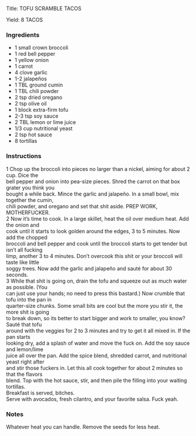 <!DOCTYPE HTML PUBLIC "-//W3C//DTD HTML 4.0 Transitional//EN">
<html>
  <head>
  <title>TOFU SCRAMBLE TACOS</title><link rel='stylesheet' href='style.css' type='text/css'><meta http-equiv="Content-Style-Stype" content="text/css">
     <meta http-equiv="Content-Type" content="text/html;charset=utf-8">
     </head><body><div class="recipe" itemscope itemtype="http://schema.org/Recipe"><div class='header'><p class="title"><span class="label">Title:</span> <span itemprop="name">TOFU SCRAMBLE TACOS</span></p>
<p class="yields"><span class="label">Yield:</span> <span itemprop="recipeYield">8 TACOS</span></p>
</div><div class="ing"><h3>Ingredients</h3><ul class="ing"><li class="ing" itemprop="ingredients">1 small crown broccoli </li>
<li class="ing" itemprop="ingredients">1 red bell pepper </li>
<li class="ing" itemprop="ingredients">1 yellow onion </li>
<li class="ing" itemprop="ingredients">1 carrot </li>
<li class="ing" itemprop="ingredients">4 clove garlic </li>
<li class="ing" itemprop="ingredients">1-2 jalapeños </li>
<li class="ing" itemprop="ingredients">1 TBL ground cumin </li>
<li class="ing" itemprop="ingredients">1 TBL chili powder </li>
<li class="ing" itemprop="ingredients">2 tsp dried oregano </li>
<li class="ing" itemprop="ingredients">2 tsp olive oil </li>
<li class="ing" itemprop="ingredients">1 block extra-firm tofu </li>
<li class="ing" itemprop="ingredients">2-3 tsp soy sauce </li>
<li class="ing" itemprop="ingredients">2 TBL lemon or lime juice </li>
<li class="ing" itemprop="ingredients">1/3 cup nutritional yeast </li>
<li class="ing" itemprop="ingredients">2 tsp hot sauce </li>
<li class="ing" itemprop="ingredients">8 tortillas </li>
</ul>
</div>
<div class="instructions"><h3 class="Instructions">Instructions</h3><div itemprop="recipeInstructions"><p>1 Chop up the broccoli into pieces no larger than a nickel, aiming for about 2 cup. Dice the<br>bell pepper and onion into pea-size pieces. Shred the carrot on that box grater you think you<br>bought a while back. Mince the garlic and jalapeño. In a small bowl, mix together the cumin,<br>chili powder, and oregano and set that shit aside. PREP WORK, MOTHERFUCKER.<br>2 Now it’s time to cook. In a large skillet, heat the oil over medium heat. Add the onion and<br>cook until it starts to look golden around the edges, 3 to 5 minutes. Now add the chopped<br>broccoli and bell pepper and cook until the broccoli starts to get tender but isn’t all fucking<br>limp, another 3 to 4 minutes. Don’t overcook this shit or your broccoli will taste like little<br>soggy trees. Now add the garlic and jalapeño and sauté for about 30 seconds.<br>3 While that shit is going on, drain the tofu and squeeze out as much water as possible. (You<br>can just use your hands; no need to press this bastard.) Now crumble that tofu into the pan in<br>quarter-size chunks. Some small bits are cool but the more you stir it, the more shit is going<br>to break down, so its better to start bigger and work to smaller, you know? Sauté that tofu<br>around with the veggies for 2 to 3 minutes and try to get it all mixed in. If the pan starts<br>looking dry, add a splash of water and move the fuck on. Add the soy sauce and lemon/lime<br>juice all over the pan. Add the spice blend, shredded carrot, and nutritional yeast right after<br>and stir those fuckers in. Let this all cook together for about 2 minutes so that the flavors<br>blend. Top with the hot sauce, stir, and then pile the filling into your waiting tortillas.<br>Breakfast is served, bitches.<br>Serve with avocados, fresh cilantro, and your favorite salsa. Fuck yeah.</p></div></div><div class="modifications"><h3 class="Notes">Notes</h3><p>Whatever heat you can handle. Remove the seeds for less heat.</p></div></div>

</body>
</html>